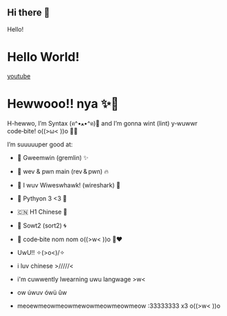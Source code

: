 ## Hi there 👋


<html>
<head>Hello!</head>
<h1> Hello World! </h1>
<a href = "https://www.youtube.com/watch?v=dQw4w9WgXcQ">youtube</a>
</html>

# Hewwooo!! nya ✨🐾

H-hewwo, I’m Syntax (ฅ^•ﻌ•^ฅ)💖
and I’m gonna wint (lint) y‑wuwwr code‑bite! o((>ω< ))o 🎀✨

I’m suuuuuper good at:

- 🐉 Gweemwin (gremlin) ✨

- 🔧 wev & pwn main (rev & pwn) 🔥

- 🦈 I wuv Wiweswhawk! (wireshark) 🌊

- 🐍 Pythyon 3 <3 🍰

- 🇨🇳 H1 Chinese 🌸

- 🔄 Sowt2 (sort2) 🌀

- 🍪 code‑bite nom nom o((>w< ))o 🍪❤️

- UwU!! ✧(>o<)/✧

- i luv chinese >/////<

- i'm cuwwently lwearning uwu langwage >w<

- ow úwuv ówü ûw

- meoewmeowmeowmewowmeowmeowmeow
:33333333
x3
o((>w< ))o

